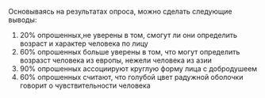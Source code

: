 Основываясь на результатах опроса, можно сделать следующие выводы: 
1) 20% опрошенных,не уверены в том, смогут ли они определить возраст и характер человека по лицу
2) 60% опрошенных больше уверены в том, что могут определить возразст человека из европы, нежели человека из азии
3) 90% опрошенных ассоциируют круглую форму лица с добродушеем
4) 60% опрошенных считают, что голубой цвет радужной оболочки говорит о чувствительности человека
